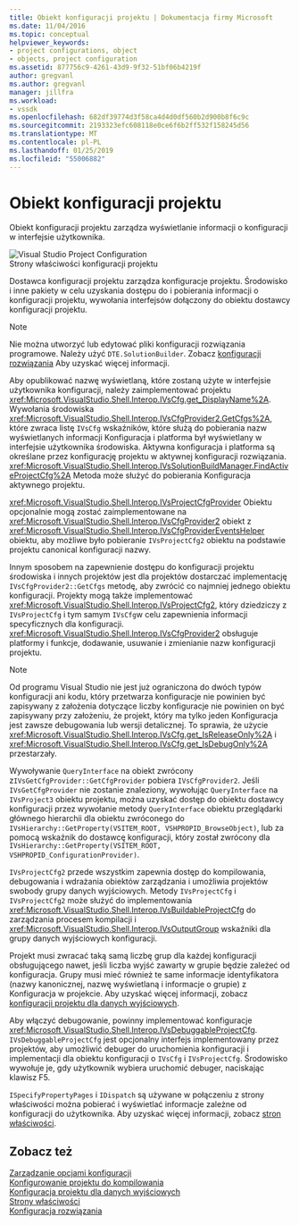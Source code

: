 ```yaml
---
title: Obiekt konfiguracji projektu | Dokumentacja firmy Microsoft
ms.date: 11/04/2016
ms.topic: conceptual
helpviewer_keywords:
- project configurations, object
- objects, project configuration
ms.assetid: 877756c9-4261-43d9-9f32-51bf06b4219f
author: gregvanl
ms.author: gregvanl
manager: jillfra
ms.workload:
- vssdk
ms.openlocfilehash: 682df39774d3f58ca4d4d0df560b2d900b8f6c9c
ms.sourcegitcommit: 2193323efc608118e0ce6f6b2ff532f158245d56
ms.translationtype: MT
ms.contentlocale: pl-PL
ms.lasthandoff: 01/25/2019
ms.locfileid: "55006882"
---
```

# <a name="project-configuration-object"></a>Obiekt konfiguracji projektu
Obiekt konfiguracji projektu zarządza wyświetlanie informacji o konfiguracji w interfejsie użytkownika.  
  
 ![Visual Studio Project Configuration](../../extensibility/internals/media/vsprojectcfg.gif "vsProjectCfg")  
Strony właściwości konfiguracji projektu  
  
 Dostawca konfiguracji projektu zarządza konfiguracje projektu. Środowisko i inne pakiety w celu uzyskania dostępu do i pobierania informacji o konfiguracji projektu, wywołania interfejsów dołączony do obiektu dostawcy konfiguracji projektu.  
  
> [!NOTE]
>  Nie można utworzyć lub edytować pliki konfiguracji rozwiązania programowe. Należy użyć `DTE.SolutionBuilder`. Zobacz [konfiguracji rozwiązania](../../extensibility/internals/solution-configuration.md) Aby uzyskać więcej informacji.  
  
 Aby opublikować nazwę wyświetlaną, które zostaną użyte w interfejsie użytkownika konfiguracji, należy zaimplementować projektu <xref:Microsoft.VisualStudio.Shell.Interop.IVsCfg.get_DisplayName%2A>. Wywołania środowiska <xref:Microsoft.VisualStudio.Shell.Interop.IVsCfgProvider2.GetCfgs%2A>, które zwraca listę `IVsCfg` wskaźników, które służą do pobierania nazw wyświetlanych informacji Konfiguracja i platforma był wyświetlany w interfejsie użytkownika środowiska. Aktywna konfiguracja i platforma są określane przez konfigurację projektu w aktywnej konfiguracji rozwiązania. <xref:Microsoft.VisualStudio.Shell.Interop.IVsSolutionBuildManager.FindActiveProjectCfg%2A> Metoda może służyć do pobierania Konfiguracja aktywnego projektu.  
  
 <xref:Microsoft.VisualStudio.Shell.Interop.IVsProjectCfgProvider> Obiektu opcjonalnie mogą zostać zaimplementowane na <xref:Microsoft.VisualStudio.Shell.Interop.IVsCfgProvider2> obiekt z <xref:Microsoft.VisualStudio.Shell.Interop.IVsCfgProviderEventsHelper> obiektu, aby możliwe było pobieranie `IVsProjectCfg2` obiektu na podstawie projektu canonical konfiguracji nazwy.  
  
 Innym sposobem na zapewnienie dostępu do konfiguracji projektu środowiska i innych projektów jest dla projektów dostarczać implementację `IVsCfgProvider2::GetCfgs` metodę, aby zwrócić co najmniej jednego obiektu konfiguracji. Projekty mogą także implementować <xref:Microsoft.VisualStudio.Shell.Interop.IVsProjectCfg2>, który dziedziczy z `IVsProjectCfg` i tym samym `IVsCfg`w celu zapewnienia informacji specyficznych dla konfiguracji. <xref:Microsoft.VisualStudio.Shell.Interop.IVsCfgProvider2> obsługuje platformy i funkcje, dodawanie, usuwanie i zmienianie nazw konfiguracji projektu.  
  
> [!NOTE]
>  Od programu Visual Studio nie jest już ograniczona do dwóch typów konfiguracji ani kodu, który przetwarza konfiguracje nie powinien być zapisywany z założenia dotyczące liczby konfiguracje nie powinien on być zapisywany przy założeniu, że projekt, który ma tylko jeden Konfiguracja jest zawsze debugowania lub wersji detalicznej. To sprawia, że użycie <xref:Microsoft.VisualStudio.Shell.Interop.IVsCfg.get_IsReleaseOnly%2A> i <xref:Microsoft.VisualStudio.Shell.Interop.IVsCfg.get_IsDebugOnly%2A> przestarzały.  
  
 Wywoływanie `QueryInterface` na obiekt zwrócony z`IVsGetCfgProvider::GetCfgProvider` pobiera `IVsCfgProvider2`. Jeśli `IVsGetCfgProvider` nie zostanie znaleziony, wywołując `QueryInterface` na `IVsProject3` obiektu projektu, można uzyskać dostęp do obiektu dostawcy konfiguracji przez wywołanie metody `QueryInterface` obiektu przeglądarki głównego hierarchii dla obiektu zwróconego do `IVsHierarchy::GetProperty(VSITEM_ROOT, VSHPROPID_BrowseObject)`, lub za pomocą wskaźnik do dostawcę konfiguracji, który został zwrócony dla `IVsHierarchy::GetProperty(VSITEM_ROOT, VSHPROPID_ConfigurationProvider)`.  
  
 `IVsProjectCfg2` przede wszystkim zapewnia dostęp do kompilowania, debugowania i wdrażania obiektów zarządzania i umożliwia projektów swobody grupy danych wyjściowych. Metody `IVsProjectCfg` i `IVsProjectCfg2` może służyć do implementowania <xref:Microsoft.VisualStudio.Shell.Interop.IVsBuildableProjectCfg> do zarządzania procesem kompilacji i <xref:Microsoft.VisualStudio.Shell.Interop.IVsOutputGroup> wskaźniki dla grupy danych wyjściowych konfiguracji.  
  
 Projekt musi zwracać taką samą liczbę grup dla każdej konfiguracji obsługującego nawet, jeśli liczba wyjść zawarty w grupie będzie zależeć od konfiguracja. Grupy musi mieć również te same informacje identyfikatora (nazwy kanonicznej, nazwę wyświetlaną i informacje o grupie) z Konfiguracja w projekcie. Aby uzyskać więcej informacji, zobacz [konfiguracji projektu dla danych wyjściowych](../../extensibility/internals/project-configuration-for-output.md).  
  
 Aby włączyć debugowanie, powinny implementować konfiguracje <xref:Microsoft.VisualStudio.Shell.Interop.IVsDebuggableProjectCfg>. `IVsDebuggableProjectCfg` jest opcjonalny interfejs implementowany przez projektów, aby umożliwić debuger do uruchomienia konfiguracji i implementacji dla obiektu konfiguracji o `IVsCfg` i `IVsProjectCfg`. Środowisko wywołuje je, gdy użytkownik wybiera uruchomić debuger, naciskając klawisz F5.  
  
 `ISpecifyPropertyPages` i `IDispatch` są używane w połączeniu z strony właściwości można pobierać i wyświetlać informacje zależne od konfiguracji do użytkownika. Aby uzyskać więcej informacji, zobacz [stron właściwości](../../extensibility/internals/property-pages.md).  
  
## <a name="see-also"></a>Zobacz też  
 [Zarządzanie opcjami konfiguracji](../../extensibility/internals/managing-configuration-options.md)   
 [Konfigurowanie projektu do kompilowania](../../extensibility/internals/project-configuration-for-building.md)   
 [Konfiguracja projektu dla danych wyjściowych](../../extensibility/internals/project-configuration-for-output.md)   
 [Strony właściwości](../../extensibility/internals/property-pages.md)   
 [Konfiguracja rozwiązania](../../extensibility/internals/solution-configuration.md)